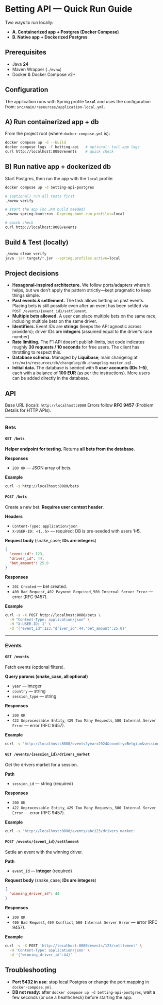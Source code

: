 # Betting API — Quick Run Guide

Two ways to run locally:

- **A. Containerized app + Postgres (Docker Compose)**
- **B. Native app + Dockerized Postgres**


## Prerequisites
- Java **24**
- Maven Wrapper (`./mvnw`)
- Docker & Docker Compose v2+


## Configuration
The application runs with Spring profile **`local`** and uses the configuration from:
`src/main/resources/application-local.yml`.


## A) Run containerized **app + db**
From the project root (where `docker-compose.yml` is):
```bash
docker compose up -d --build
docker compose logs -f betting-api   # optional: tail app logs
curl http://localhost:8080/events    # quick check
```

## B) Run **native app** + **dockerized db**
Start Postgres, then run the app with the `local` profile:

```bash
docker compose up -d betting-api-postgres

# (optional) run all tests first
./mvnw verify

# start the app (no JAR build needed)
./mvnw spring-boot:run -Dspring-boot.run.profiles=local

# quick check
curl http://localhost:8080/events
```


## Build & Test (locally)
```bash
./mvnw clean verify
java -jar target/*.jar --spring.profiles.active=local
```


## Project decisions

- **Hexagonal-inspired architecture.** We follow ports/adapters where it helps, but we don’t apply the pattern strictly—kept pragmatic to keep things simple.
- **Past events & settlement.** The task allows betting on past events. Placing bets is still possible even after an event has been settled via `POST /events/{event_id}/settlement`.
- **Multiple bets allowed.** A user can place multiple bets on the same race, including multiple bets on the same driver.
- **Identifiers.** Event IDs are **strings** (keeps the API agnostic across providers); driver IDs are **integers** (assumed equal to the driver’s race number).
- **Rate limiting.** The F1 API doesn’t publish limits, but code indicates roughly **30 requests / 10 seconds** for free users. The client has throttling to respect this.
- **Database schema.** Managed by **Liquibase**; main changelog at `src/main/resources/db/changelog/db.changelog-master.sql`.
- **Initial data.** The database is seeded with **5 user accounts (IDs 1–5)**, each with a balance of **100 EUR** (as per the instructions). More users can be added directly in the database.


## API

Base URL (local): `http://localhost:8080`
Errors follow **RFC 9457** (Problem Details for HTTP APIs).

---

### Bets

#### `GET /bets`
**Helper endpoint for testing.** Returns **all bets from the database**.

**Responses**
- `200 OK` — JSON array of bets.

**Example**
```bash
curl -s http://localhost:8080/bets
```

#### `POST /bets`
Create a new bet. **Requires user context header**.

**Headers**
- `Content-Type: application/json`
- `X-USER-ID: <1..5>` — required; DB is pre-seeded with users **1–5**.

**Request body** (snake_case; **IDs are integers**)
```json
{
  "event_id": 123,
  "driver_id": 44,
  "bet_amount": 25.0
}
```

**Responses**
- `201 Created` — bet created.
- `400 Bad Request`, `402 Payment Required`, `500 Internal Server Error` — error (RFC 9457).

**Example**
```bash
curl -s -X POST http://localhost:8080/bets \
  -H "Content-Type: application/json" \
  -H "X-USER-ID: 1" \
  -d '{"event_id":123,"driver_id":44,"bet_amount":25.0}'
```

---

### Events

#### `GET /events`
Fetch events (optional filters).

**Query params (snake_case, all optional)**
- `year` — integer
- `country` — string
- `session_type` — string

**Responses**
- `200 OK`
- `422 Unprocessable Entity`, `429 Too Many Requests`, `500 Internal Server Error` — error (RFC 9457).

**Example**
```bash
curl -s 'http://localhost:8080/events?year=2024&country=Belgium&session_type=Race'
```

#### `GET /events/{session_id}/drivers_market`
Get the drivers market for a session.

**Path**
- `session_id` — string (required)

**Responses**
- `200 OK`
- `422 Unprocessable Entity`, `429 Too Many Requests`, `500 Internal Server Error` — error (RFC 9457).

**Example**
```bash
curl -s 'http://localhost:8080/events/abc123/drivers_market'
```

#### `POST /events/{event_id}/settlement`
Settle an event with the winning driver.

**Path**
- `event_id` — **integer** (required)

**Request body** (snake_case; **IDs are integers**)
```json
{
  "winning_driver_id": 44
}
```

**Responses**
- `200 OK`
- `400 Bad Request`, `409 Conflict`, `500 Internal Server Error` — error (RFC 9457).

**Example**
```bash
curl -s -X POST 'http://localhost:8080/events/123/settlement' \
  -H 'Content-Type: application/json' \
  -d '{"winning_driver_id":44}'
```

## Troubleshooting
- **Port 5432 in use:** stop local Postgres or change the port mapping in `docker-compose.yml`.
- **DB not ready:** after `docker compose up -d betting-api-postgres`, wait a few seconds (or use a healthcheck) before starting the app.
